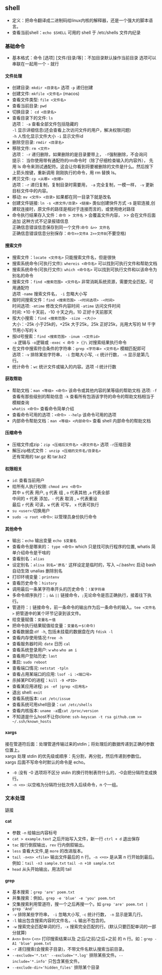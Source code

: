 ## shell
- 定义：把命令翻译成二进制码给linux内核的解释器，还是一个强大的脚本语言。
- 查看当前shell：`echo $SHELL` 可用的 shell 于 /etc/shells 文件内纪录
### 基础命令
- 基本格式：命令 [选项] [文件/目录/等]：不加目录默认操作当前目录 选项可以串联在一起用一个 - 就行
#### 文件处理
- 创建目录: `mkdir <目录名>` 选项 `-p` 递归创建
- 创建文件: `mkfile <文件名>` (macos)
- 查看文件类型: `file <文件名>`
- 查看当前目录: `pwd`
- 切换目录： `cd <目录名>`
- 查看目录下的文件: `ls`   
选项： `-a` 查看全部文件包括隐藏的  
`-l` 显示详细信息(还会查看上次访问文件的用户，解决权限问题)  
`-h` 人性化显示文件大小
`-i` 显示文件id
- 删除空目录: `rmdir <目录名>`
- 移除文件: `rm <文件>`  
选项： `-r` 递归删除，如果删除的是目录要带上， `-f`强制删除，不会询问  
提示： 当你使用带有通配符的rm命令时（除了仔细检查输入的内容外）， 先用 ls 命令来测试通配符。这会让你看到将要被删除的文件是什么。然后按下上箭头按键，重新调用 刚刚执行的命令，用 rm 替换 ls。
- 拷贝文件: `cp <从哪> <到哪>`  
选项：`-r` 递归复制，复制目录时需要用， `-a` 完全复制，一模一样， `-v` 更新目标文件中的内容。
- 移动: `mv <文件> <目录>` 如果都在同一目录下就是改名
- 创建文件链接: `ln -s <原文件/目录> <链接>` 类似创建快件方式 -s 是软连接,创建软连接时，原文件的路径是相对于连接而言的，或使用绝对路径
- 命令执行结果存入文件：`命令 > 文件名` > 会覆盖文件内容， >> 会在文件后面追加 这种方式不记录报错信息  
正确信息错误信息保存到同一个文件:`命令 &>> 文件名`   
正确信息错误信息分别保存：`命令>>文件A 2>>文件B`(不要空格)

#### 搜索文件
- 搜索文件：`locate <文件名>` 只能搜索文件名，但是很快
- 搜索系统命令(可执行文件): `whereis <命令名>` 可以找到可执行文件和帮助文档
- 搜索系统命令(可执行文件): `which <命令名>` 可以找到可执行文件和以该命令为别名的命令  
- 搜索文件：`find <搜索范围> <文件名>` 非常消耗系统资源，需要完全匹配，可用通配符  
选项 `-name` 搜索文件名， `-i` 忽略大小写
- 按时间搜索文件：`find <搜索范围> -<时间选项> -<时间>`  
时间选项: `-mtime` 修改文件内容时间 `-atime` 访问文件时间  
时间: +10 十天前，-10 十天之内，10 正好十天前那天
- 按大小搜索：`find <搜索范围> -size -<大小>`  
大小：-25k 小于25k的，+25k 大于25k，25k 正好25k，兆用大写的 M 千字节用小写的 k
- 按id号搜索：`find <搜索范围> -inum -<文件id>`  
`-a` 逻辑与 `-o`逻辑或 `-exec < 命令 > {}\` 对搜索结果执行命令
- 在文件中搜索符合条件的字符串：`grep <字符串> <文件名>` 模糊匹配即可  
选项：`-v` 排除某些字符串， `-i` 忽略大小写, `-c` 统计行数， `-n` 显示是第几行。
- 统计命令：`wc` 统计文件或输入的内容。选项 -l 统计行数 
#### 获取帮助
- 帮助文档：`man <等级> <命令>` 该命令或其他内容的某等级的帮助文档
选项: `-f` 查看有那些级别的帮助信息 `-k` 查看所有包涵该字符的命令的帮助文档相当于模糊查询  
`whatis <命令>` 查看命令简单介绍
- 查看命令可用的选项：`<命令> --help` 该命令可用的选项
- 内部命令帮助文档：`man <等级> <内部命令>` 查看 shell 内部命令的帮助文档
#### 压缩命令
- 压缩文件成zip：`zip <压缩后文件名> <源文件名>` 选项 `-r`压缩目录
- 解压zip格式文件： `unzip <压缩的文件名/目录名>`  
还有常用的 tar.gz 和 tar.bz2

#### 权限相关
- `id`: 查看当前用户
- 给所有人执行权限: `chmod a+x <命令>`  
其中 `u` 代表 用户, `g` 代表 组 , `o` 代表其他 ,`a` 代表全部  
中间的 `+` 代表 添加，`-` 代表 取消 , `=` 代表重设  
最后 `r` 代表 可读，`w` 代表 可写， `x` 代表可执行 
- `su <user>`:切换用户
- `sudo -u root <命令>`: 以管理员身份执行命令

#### 其他命令
- 输出：`echo` 输出变量 `echo $变量名`
- 查看命令是哪来的： `type <命令>` which 只是找可执行程序的位置, whatis 简单介绍命令是干啥的
- 查看别名：`alias` 
- 设定别名：`alisa 别名='原名'` 这样设定是临时的，写入 ~/.bashrc 启动 bash 自动生效 unalias 删除别名
- 打印环境变量：`printenv`
- 查看历史命令：`history`
- 调用最后一条某字符串开头的历史命令：`!某字符串`
- 多命令顺序执行：`;` `&&` `||` 链接命令，`;`无论命令是否正确执行，接着往下执行。
- 管道符：`|` 链接命令，前一条命令的输出作为后一条命令的输入。`tee <文件名>` 把管道中的某个环节记录到该文件。
- 给变量赋值：`变量名＝值`
- 把命令执行结果赋值给变量：`变量名＝$(命令)`
- 查看数据盘:`df -h`, 包括未挂载的数据盘在内 `fdisk -l`
- 查看内存使用情况:`free -h`
- 查看服务器时间: `date` 日历 `cal`
- 查看系统登录用户: `w` `who` `who am i`
- 查看用户登陆历史: `last`
- 重启: `sudo reboot`
- 查看端口情况: `netstat -tpln`
- 查看占用某端口的应用: `lsof -i :<端口号>`
- 杀掉某PID的进程：`kill -9 <PID>`
- 查看某应用进程: `ps -ef |grep <应用名>`
- 退出 shell: `exit`
- 查看系统版本: `cat /etc/issue`
- 查看系统可用shell目录：`cat /etc/shells`
- 查看内核版本: `uname -a`或`cat /proc/version`
- 不知道是什么host不让你clone: `ssh-keyscan -t rsa github.com >> ~/.ssh/known_hosts`
 

#### xargs
接在管道符后面：处理管道传输过来的stdin；将处理后的数据传递到正确的参数位置上。  
xargs 处理 stdin 的优先级或顺序：先分割，再分批，然后传递到参数位。  
xargs 后面不写命令时默认的命令是 echo。
- `-0` :没有 -0 选项将不区分 stdin 的换行符制表符什么的，-0会把分隔符变成换行。
- `-n <n>` :以空格为分隔符分批次传入后续命令，n 个一组。
### 文本处理
[链接](https://learnbyexample.gitbooks.io/command-line-text-processing)

#### cat
- 参数 `-n` 给输出内容标号
- `cat > example.text` 之后开始写入文件，新一行 `ctrl + d` 退出保存
- `tac` 按行倒叙输出，`rev` 行内倒叙输出。
- `less` 查看大文件,是 `more` 的改进版本。
- `tail -n<n> <file>` 输出文件最后的 n 行。`-n <+n>` 是从第 n 行开始到最后。  
例如：`tail -n3 sample.txt` `tail -n +10 sample.txt`
- `head` 从头开始输出，用法同 tail

#### grep
- 基本搜索：`grep 'are' poem.txt`
- 并集搜索：例如，`grep -e 'blue' -e 'you' poem.txt`
- 交集搜索利用管道符，搜一个之后再搜一个。如 `grep 'are' poem.txt | grep 'And'`
- `-v` 排除某些字符串， `-i` 忽略大小写, `-c` 统计行数， `-n` 显示是第几行。
- `-l` 输出包含搜索内容的文件名，`-L` 输出不包含的。
- `-w` 搜索完全匹配单词的行，`-x` 搜索完全匹配的行。(默认只要匹配单词的一部分就算)
- `A<n>` `B<n>` `C<n>` 打印搜索结果以及 之后/之前/之后+之前 的 n 行。如：`grep -A1 'blue' poem.txt`
- `-r` 递归搜索(会搜索子目录)，不带文件名默认搜索当前目录。
- `--exclude='*.txt' --exclude='*.log'` 排除某些文件。`--include='*.info'` 只包含某些文件。
- `--exclude-dir='hidden_files'` 排除某个目录
